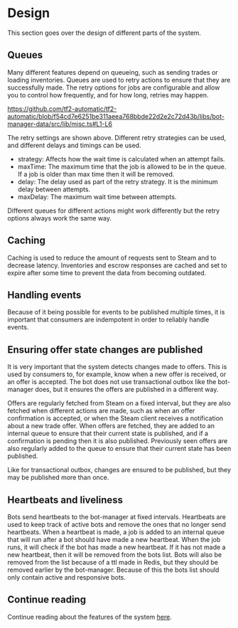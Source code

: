 # Design

This section goes over the design of different parts of the system.

## Queues

Many different features depend on queueing, such as sending trades or loading inventories. Queues are used to retry actions to ensure that they are successfully made. The retry options for jobs are configurable and allow you to control how frequently, and for how long, retries may happen.

https://github.com/tf2-automatic/tf2-automatic/blob/f54cd7e6251be311aeea768bbde22d2e2c72d43b/libs/bot-manager-data/src/lib/misc.ts#L1-L6

The retry settings are shown above. Different retry strategies can be used, and different delays and timings can be used.

- strategy: Affects how the wait time is calculated when an attempt fails.
- maxTime: The maximum time that the job is allowed to be in the queue. If a job is older than max time then it will be removed.
- delay: The delay used as part of the retry strategy. It is the minimum delay between attempts.
- maxDelay: The maximum wait time between attempts.

Different queues for different actions might work differently but the retry options always work the same way.

## Caching

Caching is used to reduce the amount of requests sent to Steam and to decrease latency. Inventories and escrow responses are cached and set to expire after some time to prevent the data from becoming outdated.

## Handling events

Because of it being possible for events to be published multiple times, it is important that consumers are indempotent in order to reliably handle events.

## Ensuring offer state changes are published

It is very important that the system detects changes made to offers. This is used by consumers to, for example, know when a new offer is received, or an offer is accepted. The bot does not use transactional outbox like the bot-manager does, but it ensures the offers are published in a different way.

Offers are regularly fetched from Steam on a fixed interval, but they are also fetched when different actions are made, such as when an offer confirmation is accepted, or when the Steam client receives a notification about a new trade offer. When offers are fetched, they are added to an internal queue to ensure that their current state is published, and if a confirmation is pending then it is also published. Previously seen offers are also regularly added to the queue to ensure that their current state has been published.

Like for transactional outbox, changes are ensured to be published, but they may be published more than once.

## Heartbeats and liveliness

Bots send heartbeats to the bot-manager at fixed intervals. Heartbeats are used to keep track of active bots and remove the ones that no longer send heartbeats. When a heartbeat is made, a job is added to an internal queue that will run after a bot should have made a new heartbeat. When the job runs, it will check if the bot has made a new heartbeat. If it has not made a new heartbeat, then it will be removed from the bots list. Bots will also be removed from the list because of a ttl made in Redis, but they should be removed earlier by the bot-manager. Because of this the bots list should only contain active and responsive bots.

## Continue reading

Continue reading about the features of the system [here](features.md).
